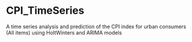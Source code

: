 # CPI_TimeSeries
A time series analysis and prediction of the CPI index for urban consumers (All items) using HoltWinters and ARIMA models
